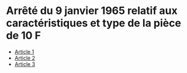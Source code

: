 # Arrêté du 9 janvier 1965 relatif aux caractéristiques et type de la pièce de 10 F

- [Article 1](article-1.md)
- [Article 2](article-2.md)
- [Article 3](article-3.md)

